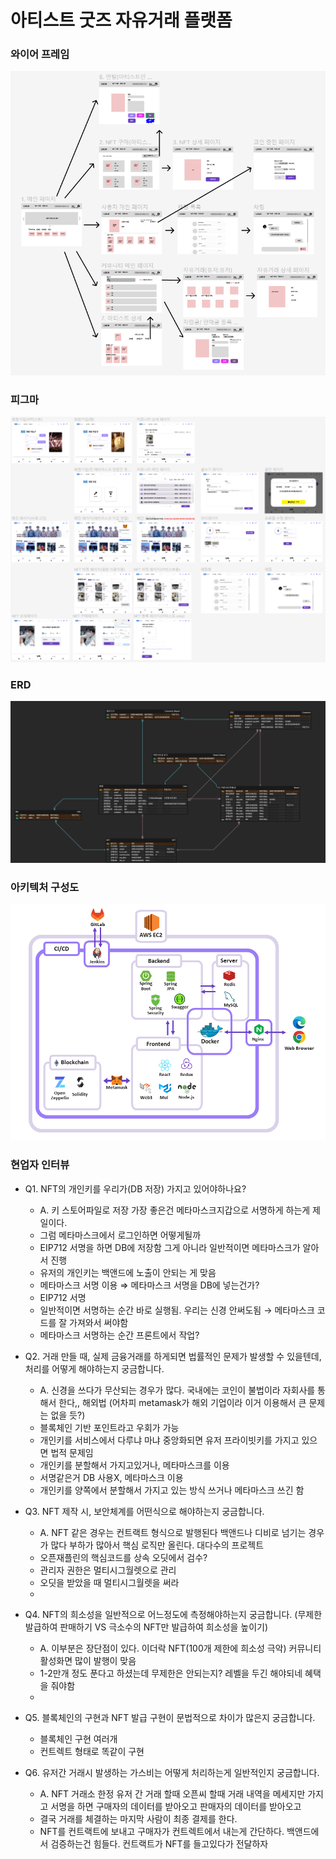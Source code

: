# 아티스트 굿즈 자유거래 플랫폼

### 와이어 프레임

![Wireframe](/assets/wireframe.png)

### 피그마

![Figma](/assets/%ED%94%BC%EA%B7%B8%EB%A7%88%20%EC%99%84%EC%84%B1%EB%B3%B823_03_08.PNG)

### ERD

![ERD](/assets/NFT_ERD%2023_03_09.png)

### 아키텍처 구성도

![아키텍처](/assets/%ED%8A%B9%ED%99%94_%EC%95%84%ED%82%A4%ED%85%8D%EC%B3%90.png)

### 현업자 인터뷰

- Q1. NFT의 개인키를 우리가(DB 저장) 가지고 있어야하나요?

  - A. 키 스토어파일로 저장 가장 좋은건 메타마스크지갑으로 서명하게 하는게 제일이다.
  - 그럼 메타마스크에서 로그인하면 어떻게될까
  - EIP712 서명을 하면 DB에 저장함 그게 아니라 일반적이면 메타마스크가 알아서 진행
  - 유저의 개인키는 백앤드에 노출이 안되는 게 맞음
  - 메타마스크 서명 이용 ⇒ 메타마스크 서명을 DB에 넣는건가?
  - EIP712 서명
  - 일반적이면 서명하는 순간 바로 실행됨. 우리는 신경 안써도됨 → 메타마스크 코드를 잘 가져와서 써야함
  - 메타마스크 서명하는 순간 프론트에서 작업?

- Q2. 거래 만들 때, 실제 금융거래를 하게되면 법률적인 문제가 발생할 수 있을텐데, 처리를 어떻게 해야하는지 궁금합니다.
  - A. 신경을 쓰다가 무산되는 경우가 많다. 국내에는 코인이 불법이라 자회사를 통해서 한다,, 해외법 (어차피 metamask가 해외 기업이라 이거 이용해서 큰 문제는 없을 듯?)
  - 블록체인 기반 포인트라고 우회가 가능
  - 개인키를 서비스에서 다루냐 마냐 중앙화되면 유저 프라이빗키를 가지고 있으면 법적 문제임
  - 개인키를 분할해서 가지고있거나, 메타마스크를 이용
  - 서명같은거 DB 사용X, 메타마스크 이용
  - 개인키를 양쪽에서 분할해서 가지고 있는 방식 쓰거나 메타마스크 쓰긴 함
- Q3. NFT 제작 시, 보안체계를 어떤식으로 해야하는지 궁금합니다.

  - A. NFT 같은 경우는 컨트랙트 형식으로 발행된다 백앤드나 디비로 넘기는 경우가 많다 부하가 많아서 핵심 로직만 올린다. 대다수의 프로젝트
  - 오픈재플린의 핵심코드를 상속 오딧에서 검수?
  - 관리자 권한은 멀티시그월렛으로 관리
  - 오딧을 받았을 때 멀티시그월렛을 써라
  -

- Q4. NFT의 희소성을 일반적으로 어느정도에 측정해야하는지 궁금합니다. (무제한 발급하여 판매하기 VS 극소수의 NFT만 발급하여 희소성을 높이기)

  - A. 이부분은 장단점이 있다. 이더락 NFT(100개 제한에 희소성 극악) 커뮤니티 활성화면 많이 발행이 맞음
  - 1-2만개 정도 푼다고 하셨는데 무제한은 안되는지? 레벨을 두긴 해야되네 혜택을 줘야함
  -

- Q5. 블록체인의 구현과 NFT 발급 구현이 문법적으로 차이가 많은지 궁금합니다.

  - 블록체인 구현 여러개
  - 컨트렉트 형태로 똑같이 구현

- Q6. 유저간 거래시 발생하는 가스비는 어떻게 처리하는게 일반적인지 궁금합니다.
  - A. NFT 거래소 한정 유저 간 거래 할때 오픈씨 할때 거래 내역을 메세지만 가지고 서명을 하면 구매자의 데이터를 받아오고 판매자의 데이터를 받아오고
  - 결국 거래를 체결하는 마지막 사람이 최종 결제를 한다.
  - NFT를 컨트랙트에 보내고 구매자가 컨트렉트에서 내는게 간단하다. 백앤드에서 검증하는건 힘들다. 컨트랙트가 NFT를 들고있다가 전달하자

